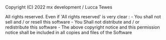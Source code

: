 Copyright (C) 2022 mx development / Lucca Tewes

All rights reserved.
Even if 'All rights reserved' is very clear :
    - You shall not sell and / or resell this software
    - You Shall not distribute and / or redistribute this software
    - The above copyright notice and this permission notice shall be included in all copies and files of the Software